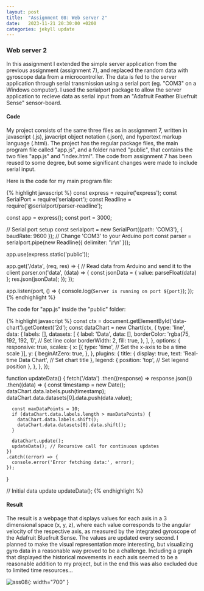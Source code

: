 ```yaml
---
layout: post
title:  "Assignment 08: Web server 2"
date:   2023-11-21 20:30:00 +0200
categories: jekyll update
---
```


### **Web server 2**  

In this assignment I extended the simple server application from the previous assignment (assignment 7), and replaced the random data with gyroscope data from a microcontroller. The data is fed to the server application through serial transmission using a serial port (eg. "COM3" on a Windows computer). I used the serialport package to allow the server application to recieve data as serial input from an "Adafruit Feather Bluefruit Sense" sensor-board.

#### Code

My project consists of the same three files as in assignment 7, written in javascript (.js), javacript object notation (.json), and hypertext markup language (.html). The project has the regular package files, the main program file called "app.js", and a folder named "public", that contains the two files "app.js" and "index.html". The code from assignment 7 has been reused to some degree, but some significant changes were made to include serial input.

Here is the code for my main program file:

{% highlight javascript %}
const express = require('express');
const SerialPort = require('serialport');
const Readline = require('@serialport/parser-readline');

const app = express();
const port = 3000;

// Serial port setup
const serialport = new SerialPort({path: 'COM3'}, { baudRate: 9600 }); // Change 'COM3' to your Arduino port
const parser = serialport.pipe(new Readline({ delimiter: '\r\n' }));

app.use(express.static('public'));

app.get('/data', (req, res) => {
  // Read data from Arduino and send it to the client
  parser.on('data', (data) => {
    const jsonData = { value: parseFloat(data) };
    res.json(jsonData);
  });
});

app.listen(port, () => {
  console.log(`Server is running on port ${port}`);
});
{% endhighlight %}

The code for "app.js" inside the "public" folder:

{% highlight javascript %}
const ctx = document.getElementById('data-chart').getContext('2d');
const dataChart = new Chart(ctx, {
  type: 'line',
  data: {
    labels: [],
    datasets: [
      {
        label: 'Data',
        data: [],
        borderColor: 'rgba(75, 192, 192, 1)', // Set line color
        borderWidth: 2,
        fill: true,
      },
    ],
  },
  options: {
    responsive: true,
    scales: {
      x: [{
        type: 'time', // Set the x-axis to be a time scale
      }],
      y: {
        beginAtZero: true,
      },
    },
    plugins: {
      title: {
        display: true,
        text: 'Real-time Data Chart', // Set chart title
      },
      legend: {
        position: 'top', // Set legend position
      },
    },
  },
});

function updateData() {
  fetch('/data')
    .then((response) => response.json())
    .then((data) => {
      const timestamp = new Date();
      dataChart.data.labels.push(timestamp);
      dataChart.data.datasets[0].data.push(data.value);

      const maxDataPoints = 10;
      if (dataChart.data.labels.length > maxDataPoints) {
        dataChart.data.labels.shift();
        dataChart.data.datasets[0].data.shift();
      }

      dataChart.update();
      updateData(); // Recursive call for continuous updates
    })
    .catch((error) => {
      console.error('Error fetching data:', error);
    });
}

// Initial data update
updateData();
{% endhighlight %}

#### Result

The result is a webpage that displays values for each axis in a 3 dimensional space (x, y, z), where each value corresponds to the angular velocity of the respective axis, as measured by the integrated gyroscope of the Adafruit Bluefruit Sense. The values are updated every second. I planned to make the visual representation more interesting, but visualizing gyro data in a reasonable way proved to be a challenge. Including a graph that displayed the historical movements in each axis seemed to be a reasonable addition to my project, but in the end this was also excluded due to limited time resources... 

![ass08](https://github.com/PrinceSig/ADA525/assets/94006886/8d27f180-96c2-4c63-a543-9b14babcb900){: width="700" }
 